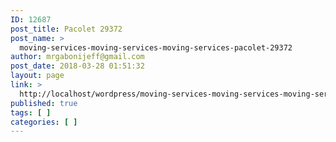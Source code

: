 ```yaml
---
ID: 12687
post_title: Pacolet 29372
post_name: >
  moving-services-moving-services-moving-services-pacolet-29372
author: mrgabonijeff@gmail.com
post_date: 2018-03-28 01:51:32
layout: page
link: >
  http://localhost/wordpress/moving-services-moving-services-moving-services-pacolet-29372/
published: true
tags: [ ]
categories: [ ]
---
```

